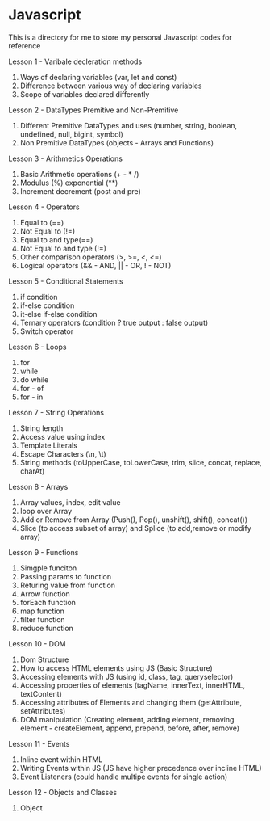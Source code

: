# Javascript
This is a directory for me to store my personal Javascript codes for reference


Lesson 1 - Varibale decleration methods
1. Ways of declaring variables (var, let and const)
2. Difference between various way of declaring variables
3. Scope of variables declared differently

Lesson 2 - DataTypes Premitive and Non-Premitive
1. Different Premitive DataTypes and uses (number, string, boolean, undefined, null, bigint, symbol)
2. Non Premitive DataTypes (objects - Arrays and Functions)

Lesson 3 - Arithmetics Operations
1. Basic Arithmetic operations (+ - * /)
2. Modulus (%) exponential (**)
3. Increment decrement (post and pre)

Lesson 4 - Operators
1. Equal to (==)
2. Not Equal to (!=)
3. Equal to and type(==)
4. Not Equal to and type (!=)
5. Other comparison operators (>, >=, <, <=)
6. Logical operators (&& - AND, || - OR, ! - NOT)

Lesson 5 - Conditional Statements
1. if condition
2. if-else condition
3. it-else if-else condition
4. Ternary operators (condition ? true output : false output)
5. Switch operator

Lesson 6 - Loops
1. for
2. while
3. do while
4. for - of
5. for - in

Lesson 7 - String Operations
1. String length
2. Access value using index
3. Template Literals
4. Escape Characters (\n, \t)
5. String methods (toUpperCase, toLowerCase, trim, slice, concat, replace, charAt)

Lesson 8 - Arrays
1. Array values, index, edit value
2. loop over Array
3. Add or Remove from Array (Push(), Pop(), unshift(), shift(), concat())
4. Slice (to access subset of array) and Splice (to add,remove or modify array)

Lesson 9 - Functions
1. Simgple funciton
2. Passing params to function
3. Returing value from function
4. Arrow function
5. forEach function
6. map function
7. filter function
8. reduce function

Lesson 10 - DOM
1. Dom Structure
2. How to access HTML elements using JS (Basic Structure)
3. Accessing elements with JS (using id, class, tag, queryselector)
4. Accessing properties of elements (tagName, innerText, innerHTML, textContent)
5. Accessing attributes of Elements and changing them (getAttribute, setAttributes)
6. DOM manipulation (Creating element, adding element, removing element - createElement, append, prepend, before, after, remove)

Lesson 11 - Events
1. Inline event within HTML
2. Writing Events within JS (JS have higher precedence over incline HTML)
3. Event Listeners (could handle multipe events for single action)

Lesson 12 - Objects and Classes
1. Object